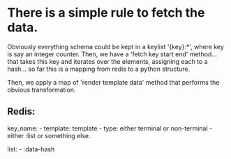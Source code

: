 
There is a simple rule to fetch the data.
========================================

Obviously everything schema could be kept in a keylist '{key}:*', where key is say an integer
counter.  Then, we have a 'fetch key start end' method... that takes this key and iterates over
the elements, assigning each to a hash... so far this is a mapping from redis to a python
structure.

Then, we apply a map of 'render template data' method that performs the obvious transformation.

Redis:
--------------------

key_name:
    - template: template
    - type: either terminal or non-terminal
    - either :list or something else.

list:
    - :data-hash

